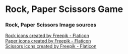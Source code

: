 # Rock, Paper Scissors Game

### Rock, Paper Scissors Image sources
<a href="https://www.flaticon.com/free-icons/rock" title="rock icons">Rock icons created by Freepik - Flaticon</a><br/>
<a href="https://www.flaticon.com/free-icons/paper" title="paper icons">Paper icons created by Freepik - Flaticon</a><br/>
<a href="https://www.flaticon.com/free-icons/scissors" title="scissors icons">Scissors icons created by Freepik - Flaticon</a>